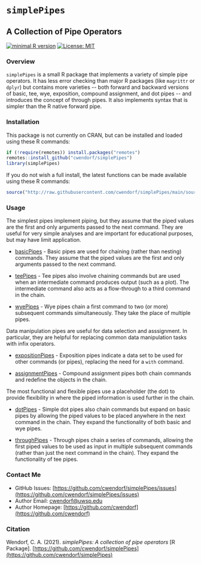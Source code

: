 
# `simplePipes` 

## A Collection of Pipe Operators

[![minimal R version](https://img.shields.io/badge/R%3E%3D-3.6.2-6666ff.svg)](https://cran.r-project.org/)
[![License: MIT](https://img.shields.io/badge/License-MIT-blue.svg)](https://opensource.org/licenses/MIT)

### Overview

`simplePipes` is a small R package that implements a variety of simple pipe operators. It has less error checking than major R packages (like `magrittr` or `dplyr`) but contains more varieties -- both forward and backward versions of basic, tee, wye, exposition, compound assignment, and dot pipes -- and introduces the concept of through pipes. It also implements syntax that is simpler than the R native forward pipe.

### Installation

This package is not currently on CRAN, but can be installed and loaded using these R commands:

``` r
if (!require(remotes)) install.packages("remotes")
remotes::install_github("cwendorf/simplePipes")
library(simplePipes)
```

If you do not wish a full install, the latest functions can be made available using these R commands:

```r
source("http://raw.githubusercontent.com/cwendorf/simplePipes/main/source-simplePipes.R")
```

### Usage

The simplest pipes implement piping, but they assume that the piped values are the first and only arguments passed to the next command. They are useful for very simple analyses and are important for educational purposes, but may have limit application.

- [basicPipes](./docs/basicPipes.md) - Basic pipes are used for chaining (rather than nesting) commands. They assume that the piped values are the first and only arguments passed to the next command.

- [teePipes](./docs/teePipes.md) - Tee pipes also involve chaining commands but are used when an intermediate command produces output (such as a plot). The intermediate command also acts as a flow-through to a third command in the chain.

- [wyePipes](./docs/wyePipes.md) - Wye pipes chain a first command to two (or more) subsequent commands simultaneously. They take the place of multiple pipes.

Data manipulation pipes are useful for data selection and asssignment. In particular, they are helpful for replacing common data manipulation tasks with infix operators.

- [expositionPipes](./docs/expositionPipes.md) - Exposition pipes indicate a data set to be used for other commands (or pipes), replacing the need for a `with` command.

- [assignmentPipes](./docs/assignmentPipes.md) - Compound assignment pipes both chain commands and redefine the objects in the chain.

The most functional and flexible pipes use a placeholder (the dot) to provide flexibility in where the piped information is used further in the chain. 

- [dotPipes](./docs/dotPipes.md) - Simple dot pipes also chain commands but expand on basic pipes by allowing the piped values to be placed anywhere in the next command in the chain. They expand the functionality of both basic and wye pipes.

- [throughPipes](./docs/throughPipes.md) - Through pipes chain a series of commands, allowing the first piped values to be used as input in multiple subsequent commands (rather than just the next command in the chain). They expand the functionality of tee pipes.

### Contact Me

- GitHub Issues: [https://github.com/cwendorf/simplePipes/issues](https://github.com/cwendorf/simplePipes/issues) 
- Author Email: [cwendorf@uwsp.edu](mailto:cwendorf@uwsp.edu)
- Author Homepage: [https://github.com/cwendorf](https://github.com/cwendorf)
 
### Citation

Wendorf, C. A. (2021). *simplePipes: A collection of pipe operators* [R Package]. [https://github.com/cwendorf/simplePipes](https://github.com/cwendorf/simplePipes)
